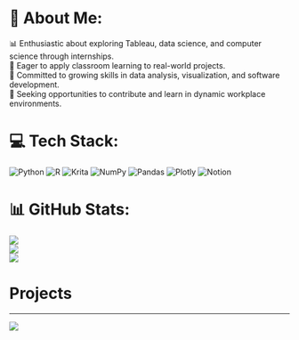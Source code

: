 # 💫 About Me:
📊 Enthusiastic about exploring Tableau, data science, and computer science through internships.<br>🌱 Eager to apply classroom learning to real-world projects.<br>🧠 Committed to growing skills in data analysis, visualization, and software development.<br>💼 Seeking opportunities to contribute and learn in dynamic workplace environments.


# 💻 Tech Stack:
![Python](https://img.shields.io/badge/python-3670A0?style=for-the-badge&logo=python&logoColor=ffdd54) ![R](https://img.shields.io/badge/r-%23276DC3.svg?style=for-the-badge&logo=r&logoColor=white) ![Krita](https://img.shields.io/badge/Krita-203759?style=for-the-badge&logo=krita&logoColor=EEF37B) ![NumPy](https://img.shields.io/badge/numpy-%23013243.svg?style=for-the-badge&logo=numpy&logoColor=white) ![Pandas](https://img.shields.io/badge/pandas-%23150458.svg?style=for-the-badge&logo=pandas&logoColor=white) ![Plotly](https://img.shields.io/badge/Plotly-%233F4F75.svg?style=for-the-badge&logo=plotly&logoColor=white) ![Notion](https://img.shields.io/badge/Notion-%23000000.svg?style=for-the-badge&logo=notion&logoColor=white)
# 📊 GitHub Stats:
![](https://github-readme-stats.vercel.app/api?username=NightstarReaper&theme=dark&hide_border=false&include_all_commits=false&count_private=false)<br/>
![](https://github-readme-streak-stats.herokuapp.com/?user=NightstarReaper&theme=dark&hide_border=false)<br/>
![](https://github-readme-stats.vercel.app/api/top-langs/?username=NightstarReaper&theme=dark&hide_border=false&include_all_commits=false&count_private=false&layout=compact)
# Projects
---
[![](https://visitcount.itsvg.in/api?id=NightstarReaper&icon=0&color=0)](https://visitcount.itsvg.in)

<!-- Proudly created with GPRM ( https://gprm.itsvg.in ) -->
